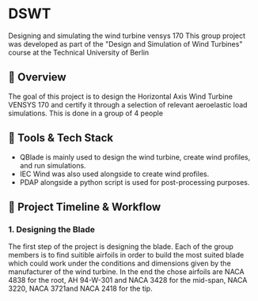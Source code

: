 # DSWT
Designing and simulating the wind turbine vensys 170
This group project was developed as part of the "Design and Simulation of Wind Turbines" course at the Technical University of Berlin
## 📌 Overview
The goal of this project is to design the Horizontal Axis Wind Turbine VENSYS 170 and certify it through a selection of relevant aeroelastic load simulations. This is done in a group of 4 people
## 🧰 Tools & Tech Stack
- QBlade is mainly used to design the wind turbine, create wind profiles, and run simulations.
- IEC Wind was also used alongside to create wind profiles.
- PDAP alongside a python script is used for post-processing purposes.
## 📅 Project Timeline & Workflow
### 1. Designing the Blade
The first step of the project is designing the blade. Each of the group members is to find suitible airfoils in order to build the most suited blade which could work under the conditions and dimensions given by the manufacturer of the wind turbine. In the end the chose airfoils are NACA 4838 for the root, AH 94-W-301 and NACA 3428 for the mid-span, NACA 3220, NACA 3721and NACA 2418 for the tip.
